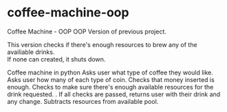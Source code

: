 # coffee-machine-oop
Coffee Machine - OOP
OOP Version of previous project.

This version checks if there's enough resources to brew any of the availiable drinks.  
If none can created, it shuts down.

Coffee machine in python Asks user what type of coffee they would like. 
Asks user how many of each type of coin. 
Checks that money inserted is enough. 
Checks to make sure there's enough available resources for the drink requested. .
If all checks are passed, returns user with their drink and any change. 
Subtracts resources from available pool.

